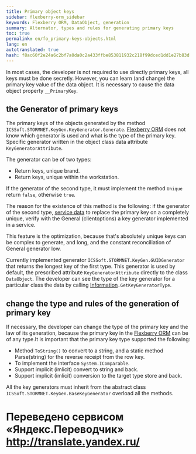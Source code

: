 ```yaml
--- 
title: Primary object keys 
sidebar: flexberry-orm_sidebar 
keywords: Flexberry ORM, DataObject, generation 
summary: Alternator, types and rules for generating primary keys 
toc: true 
permalink: en/fo_primary-keys-objects.html 
lang: en 
autotranslated: true 
hash: f8ac60f2e24a6c2bf7a0da0c2a433ffbe853811932c218f99dced1dd1e27b83d 
--- 
```


In most cases, the developer is not required to use directly primary keys, all keys must be done secretly. However, you can learn (and change) the primary key value of the data object. It is necessary to cause the data object property `__PrimaryKey`. 

## the Generator of primary keys 

The primary keys of the objects generated by the method `ICSSoft.STORMNET.KeyGen.KeyGenerator.Generate`. [Flexberry ORM](fo_flexberry-orm.html) does not know which generator is used and what is the type of the primary key. Specific generator written in the object class data attribute `KeyGeneratorAttribute`. 

The generator can be of two types: 

* Return keys, unique brand. 
* Return keys, unique within the workstation. 

If the generator of the second type, it must implement the method `Unique` return `false`, otherwise `true`. 

The reason for the existence of this method is the following: if the generator of the second type, [service data](fo_data-service.html) to replace the primary key on a completely unique, verify with the General (clientoptions) a key generator implemented in a service. 

This feature is the optimization, because that's absolutely unique keys can be complex to generate, and long, and the constant reconciliation of General generator low. 

Currently implemented generator `ICSSoft.STORMNET.KeyGen.GUIDGenerator` that returns the longest key of the first type. This generator is used by default, the prescribed attribute `KeyGeneratorAttribute` directly to the class `DataObject`. 
The developer can see the type of the key generator for a particular class the data by calling [Information](fo_methods-class-information.html)`.GetKeyGeneratorType`. 

## change the type and rules of the generation of primary key 

If necessary, the developer can change the type of the primary key and the law of its generation, because the primary key in the [Flexberry ORM](fo_flexberry-orm.html) can be of any type.It is important that the primary key type supported the following: 
* Method `ToString()` to convert to a string, and a static method Parse(string) for the reverse receipt from the row key. 
* To implement the interface `System.IСomparable`. 
* Support implicit (imlicit) convert to string and back. 
* Support implicit (imlicit) conversion to the target type store and back. 

All the key generators must inherit from the abstract class `ICSSoft.STORMNET.KeyGen.BaseKeyGenerator` overload all the methods. 



 # Переведено сервисом «Яндекс.Переводчик» http://translate.yandex.ru/